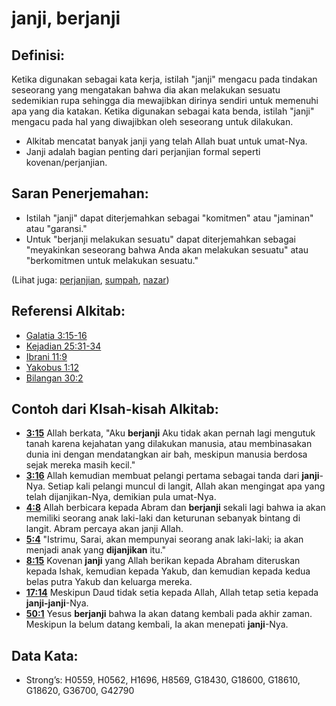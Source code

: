 # janji, berjanji

## Definisi:

Ketika digunakan sebagai kata kerja, istilah "janji" mengacu pada tindakan seseorang yang mengatakan bahwa dia akan melakukan sesuatu sedemikian rupa sehingga dia mewajibkan dirinya sendiri untuk memenuhi apa yang dia katakan. Ketika digunakan sebagai kata benda, istilah "janji" mengacu pada hal yang diwajibkan oleh seseorang untuk dilakukan.

* Alkitab mencatat banyak janji yang telah Allah buat untuk umat-Nya.
* Janji adalah bagian penting dari perjanjian formal seperti kovenan/perjanjian.

## Saran Penerjemahan:

* Istilah "janji" dapat diterjemahkan sebagai "komitmen" atau "jaminan" atau "garansi."
* Untuk "berjanji melakukan sesuatu" dapat diterjemahkan sebagai "meyakinkan seseorang bahwa Anda akan melakukan sesuatu" atau "berkomitmen untuk melakukan sesuatu."

(Lihat juga: [perjanjian](../kt/covenant.md), [sumpah](../other/oath.md), [nazar](../kt/vow.md))

## Referensi Alkitab:

* [Galatia 3:15-16](rc://en/tn/help/gal/03/15)
* [Kejadian 25:31-34](rc://en/tn/help/gen/25/31)
* [Ibrani 11:9](rc://en/tn/help/heb/11/09)
* [Yakobus 1:12](rc://en/tn/help/jas/01/12)
* [Bilangan 30:2](rc://en/tn/help/num/30/02)

## Contoh dari KIsah-kisah Alkitab:

* __[3:15](rc://en/tn/help/obs/03/15)__ Allah berkata, "Aku __berjanji__ Aku tidak akan pernah lagi mengutuk tanah karena kejahatan yang dilakukan manusia, atau membinasakan dunia ini dengan mendatangkan air bah, meskipun manusia berdosa sejak mereka masih kecil."
* __[3:16](rc://en/tn/help/obs/03/16)__ Allah kemudian membuat pelangi pertama sebagai tanda dari __janji__-Nya. Setiap kali pelangi muncul di langit, Allah akan mengingat apa yang telah dijanjikan-Nya, demikian pula umat-Nya.
* __[4:8](rc://en/tn/help/obs/04/08)__ Allah berbicara kepada Abram dan __berjanji__ sekali lagi bahwa ia akan memiliki seorang anak laki-laki dan keturunan sebanyak bintang di langit. Abram percaya akan janji Allah.
* __[5:4](rc://en/tn/help/obs/05/04)__ "Istrimu, Sarai, akan mempunyai seorang anak laki-laki; ia akan menjadi anak yang __dijanjikan__ itu."
* __[8:15](rc://en/tn/help/obs/08/15)__ Kovenan __janji__ yang Allah berikan kepada Abraham diteruskan kepada Ishak, kemudian kepada Yakub, dan kemudian kepada kedua belas putra Yakub dan keluarga mereka.
* __[17:14](rc://en/tn/help/obs/17/14)__ Meskipun Daud tidak setia kepada Allah, Allah tetap setia kepada __janji-janji__-Nya.
* __[50:1](rc://en/tn/help/obs/50/01)__ Yesus __berjanji__ bahwa Ia akan datang kembali pada akhir zaman. Meskipun Ia belum datang kembali, Ia akan menepati __janji__-Nya.

## Data Kata:

* Strong’s: H0559, H0562, H1696, H8569, G18430, G18600, G18610, G18620, G36700, G42790
